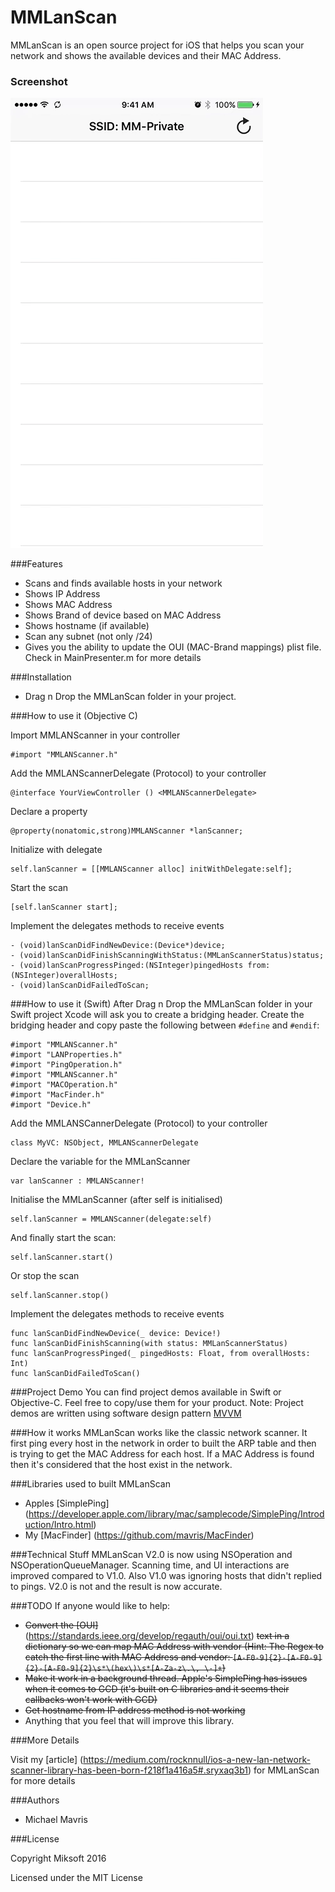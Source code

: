 
MMLanScan
======

MMLanScan is an open source project for iOS that helps you scan your network and shows the available devices and their MAC Address.

### Screenshot
![image](LanScan.gif)

###Features
+ Scans and finds available hosts in your network
+ Shows IP Address
+ Shows MAC Address
+ Shows Brand of device based on MAC Address
+ Shows hostname (if available)
+ Scan any subnet (not only /24)
+ Gives you the ability to update the OUI (MAC-Brand mappings) plist file. Check in MainPresenter.m for more details

###Installation
- Drag n Drop the MMLanScan folder in your project.

###How to use it (Objective C)

Import MMLANScanner in your controller
```
#import "MMLANScanner.h"
```

Add the MMLANScannerDelegate (Protocol) to your controller
```
@interface YourViewController () <MMLANScannerDelegate>
```

Declare a property
```
@property(nonatomic,strong)MMLANScanner *lanScanner;
```

Initialize with delegate
```
self.lanScanner = [[MMLANScanner alloc] initWithDelegate:self];
```

Start the scan
```
[self.lanScanner start];
```

Implement the delegates methods to receive events
```
- (void)lanScanDidFindNewDevice:(Device*)device;
- (void)lanScanDidFinishScanningWithStatus:(MMLanScannerStatus)status;
- (void)lanScanProgressPinged:(NSInteger)pingedHosts from:(NSInteger)overallHosts;
- (void)lanScanDidFailedToScan;
```

###How to use it (Swift)
After Drag n Drop the MMLanScan folder in your Swift project Xcode will ask you to create a bridging header. Create the bridging header and copy paste the following between `#define` and `#endif`:
```
#import "MMLANScanner.h"
#import "LANProperties.h"
#import "PingOperation.h"
#import "MMLANScanner.h"
#import "MACOperation.h"
#import "MacFinder.h"
#import "Device.h"
```
Add the MMLANSCannerDelegate (Protocol) to your controller
```
class MyVC: NSObject, MMLANScannerDelegate 
```

Declare the variable for the MMLanScanner
```
var lanScanner : MMLANScanner!
```

Initialise the MMLanScanner (after self is initialised)
```
self.lanScanner = MMLANScanner(delegate:self)
```

And finally start the scan:
```
self.lanScanner.start()
```

Or stop the scan
```
self.lanScanner.stop()
```

Implement the delegates methods to receive events
```
func lanScanDidFindNewDevice(_ device: Device!)
func lanScanDidFinishScanning(with status: MMLanScannerStatus)
func lanScanProgressPinged(_ pingedHosts: Float, from overallHosts: Int)
func lanScanDidFailedToScan()
```

###Project Demo
You can find project demos available in Swift or Objective-C. Feel free to copy/use them for your product.
Note: Project demos are written using software design pattern [MVVM](https://www.objc.io/issues/13-architecture/mvvm/)

###How it works
MMLanScan works like the classic network scanner. It first ping every host in the network in order to built the ARP table and then is trying to get the MAC Address for each host. If a MAC Address is found then it's considered that the host exist in the network.

###Libraries used to built MMLanScan
- Apples [SimplePing] (https://developer.apple.com/library/mac/samplecode/SimplePing/Introduction/Intro.html) 
- My [MacFinder] (https://github.com/mavris/MacFinder)

###Technical Stuff
MMLanScan V2.0 is now using NSOperation and NSOperationQueueManager. Scanning time, and UI interactions are improved compared to V1.0. Also V1.0 was ignoring hosts that didn't replied to pings. V2.0 is not and the result is now accurate.

###TODO
If anyone would like to help:
- ~~Convert the [OUI]~~ (https://standards.ieee.org/develop/regauth/oui/oui.txt) ~~text in a dictionary so we can map MAC Address with vendor (Hint: The Regex to catch the first line with MAC Address and vendor: ```[A-F0-9]{2}-[A-F0-9]{2}-[A-F0-9]{2}\s*\(hex\)\s*[A-Za-z\.\, \-]+```)~~
- ~~Make it work in a background thread. Apple's SimplePing has issues when it comes to GCD (it's built on C libraries and it seems their callbacks won't work with GCD)~~
- ~~Get hostname from IP address method is not working~~
- Anything that you feel that will improve this library.

###More Details

Visit my [article] (https://medium.com/rocknnull/ios-a-new-lan-network-scanner-library-has-been-born-f218f1a416a5#.sryxaq3b1) for MMLanScan for more details

###Authors
* Michael Mavris

###License

Copyright Miksoft 2016

Licensed under the MIT License
